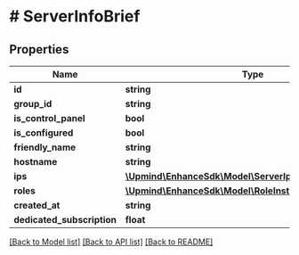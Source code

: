# # ServerInfoBrief

## Properties

Name | Type | Description | Notes
------------ | ------------- | ------------- | -------------
**id** | **string** |  |
**group_id** | **string** |  |
**is_control_panel** | **bool** |  |
**is_configured** | **bool** |  |
**friendly_name** | **string** |  |
**hostname** | **string** |  |
**ips** | [**\Upmind\EnhanceSdk\Model\ServerIp[]**](ServerIp.md) |  |
**roles** | [**\Upmind\EnhanceSdk\Model\RoleInstalledStatusSummary**](RoleInstalledStatusSummary.md) |  |
**created_at** | **string** |  |
**dedicated_subscription** | **float** |  | [optional]

[[Back to Model list]](../../README.md#models) [[Back to API list]](../../README.md#endpoints) [[Back to README]](../../README.md)
